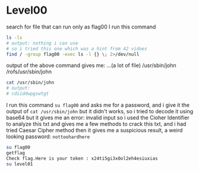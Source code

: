 # Level00

search for file that can run only as flag00
I run this command
```bash
ls -ls
# output: nothing i can use
# so i tried this one which was a hint from 42 vidoes
find / -group flag00 -exec ls -l {} \; 2>/dev/null
```
output of the above command gives me:
...(a lot of file)
/usr/sbin/john
/rofs/usr/sbin/john

```bash
cat /usr/sbin/john
# output:
# cdiiddwpgswtgt
```

I run this command ```su flag00``` and asks me for a password, and i give it the output of ```cat /usr/sbin/john``` but it didn't works, so i tried to decode it using base64 but it gives me an error: invalid input
so i used the Cioher Identifier to analyze this txt and gives me a few methods to crack this txt, and i had tried Caesar Cipher method then it gives me a suspicious result, a weird looking password: `nottoohardhere`

```bash
su flag00
getflag
Check flag.Here is your token : x24ti5gi3x0ol2eh4esiuxias
su level01
```
